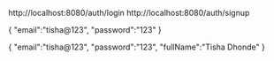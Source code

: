 http://localhost:8080/auth/login
http://localhost:8080/auth/signup


{
    "email":"tisha@123",
    "password":"123"
}

{
    "email":"tisha@123",
    "password":"123",
    "fullName":"Tisha Dhonde"
}
